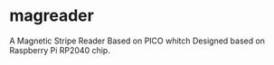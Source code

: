 # magreader
A Magnetic Stripe Reader Based on PICO whitch Designed based on Raspberry Pi RP2040 chip.
